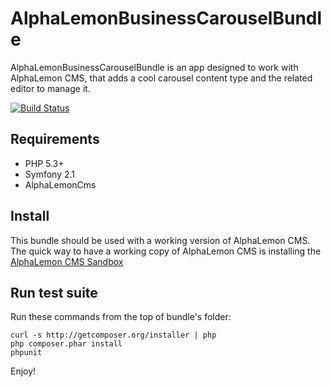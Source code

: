 AlphaLemonBusinessCarouselBundle
================================

AlphaLemonBusinessCarouselBundle is an app designed to work with  AlphaLemon CMS, that adds a cool carousel content type and the related
editor to manage it.


[![Build Status](https://secure.travis-ci.org/alphalemon/AlphaLemonBusinessCarouselBundle.png)](http://travis-ci.org/alphalemon/AlphaLemonBusinessCarouselBundle)


Requirements
------------

- PHP 5.3+
- Symfony 2.1
- AlphaLemonCms

Install
-------
This bundle should be used with a working version of AlphaLemon CMS. The quick way to have a working copy of AlphaLemon CMS is installing the
[AlphaLemon CMS Sandbox](https://github.com/alphalemon/AlphaLemonCmsSandbox)

Run test suite
--------------
Run these commands from the top of bundle's folder:

    curl -s http://getcomposer.org/installer | php
    php composer.phar install
    phpunit

Enjoy!